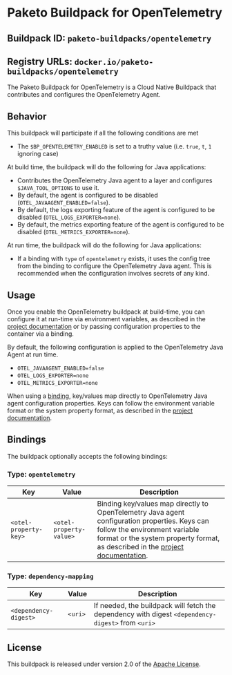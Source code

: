 # Paketo Buildpack for OpenTelemetry


## Buildpack ID: `paketo-buildpacks/opentelemetry`
## Registry URLs: `docker.io/paketo-buildpacks/opentelemetry`

The Paketo Buildpack for OpenTelemetry is a Cloud Native Buildpack that contributes and configures the OpenTelemetry Agent.

## Behavior

This buildpack will participate if all the following conditions are met

* The `$BP_OPENTELEMETRY_ENABLED` is set to a truthy value (i.e. `true`, `t`, `1` ignoring case)

At build time, the buildpack will do the following for Java applications:

* Contributes the OpenTelemetry Java agent to a layer and configures `$JAVA_TOOL_OPTIONS` to use it.
* By default, the agent is configured to be disabled (`OTEL_JAVAAGENT_ENABLED=false`).
* By default, the logs exporting feature of the agent is configured to be disabled (`OTEL_LOGS_EXPORTER=none`).
* By default, the metrics exporting feature of the agent is configured to be disabled (`OTEL_METRICS_EXPORTER=none`).

At run time, the buildpack will do the following for Java applications:

* If a binding with `type` of `opentelemetry` exists, it uses the config tree from the binding to configure the OpenTelemetry Java agent. This is recommended when the configuration involves secrets of any kind.

## Usage

Once you enable the OpenTelemetry buildpack at build-time, you can configure it at run-time via environment variables, as described in the [project documentation](https://opentelemetry.io/docs/instrumentation/java/automatic/agent-config/) or by passing configuration properties to the container via a binding.

By default, the following configuration is applied to the OpenTelemetry Java Agent at run time.

* `OTEL_JAVAAGENT_ENABLED=false`
* `OTEL_LOGS_EXPORTER=none`
* `OTEL_METRICS_EXPORTER=none`

When using a [binding](https://paketo.io/docs/howto/configuration/#bindings), key/values map directly to OpenTelemetry Java agent configuration properties. Keys can follow the environment variable format or the system property format, as described in the [project documentation](https://opentelemetry.io/docs/instrumentation/java/automatic/agent-config/).

## Bindings

The buildpack optionally accepts the following bindings:

### Type: `opentelemetry`

| Key                   | Value   | Description                                                                                       |
| --------------------- | ------- | ------------------------------------------------------------------------------------------------- |
| `<otel-property-key>` | `<otel-property-value>` | Binding key/values map directly to OpenTelemetry Java agent configuration properties. Keys can follow the environment variable format or the system property format, as described in the [project documentation](https://opentelemetry.io/docs/instrumentation/java/automatic/agent-config/). |

### Type: `dependency-mapping`

| Key                   | Value   | Description                                                                                       |
| --------------------- | ------- | ------------------------------------------------------------------------------------------------- |
| `<dependency-digest>` | `<uri>` | If needed, the buildpack will fetch the dependency with digest `<dependency-digest>` from `<uri>` |

## License

This buildpack is released under version 2.0 of the [Apache License][a].

[a]: http://www.apache.org/licenses/LICENSE-2.0
